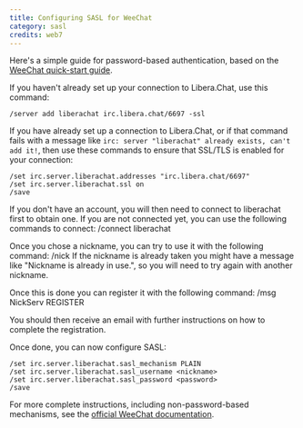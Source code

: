 ```yaml
---
title: Configuring SASL for WeeChat
category: sasl
credits: web7
---
```


Here's a simple guide for password-based authentication, based on the
[WeeChat quick-start guide](https://weechat.org/files/doc/stable/weechat_quickstart.en.html).

If you haven't already set up your connection to Libera.Chat, use this command:

    /server add liberachat irc.libera.chat/6697 -ssl

If you have already set up a connection to Libera.Chat, or if that command
fails with a message like
`irc: server "liberachat" already exists, can't add it!`, then use these
commands to ensure that SSL/TLS is enabled for your connection:

    /set irc.server.liberachat.addresses "irc.libera.chat/6697"
    /set irc.server.liberachat.ssl on
    /save

If you don't have an account, you will then need to connect to liberachat first
to obtain one. If you are not connected yet, you can use the following commands
to connect:
    /connect liberachat

Once you chose a nickname, you can try to use it with the following command:
    /nick <nickname>
If the nickname is already taken you might have a message like "Nickname is
already in use.", so you will need to try again with another nickname.

Once this is done you can register it with the following command:
    /msg NickServ REGISTER <nickname> <email>

You should then receive an email with further instructions on how to complete
the registration.

Once done, you can now configure SASL:

    /set irc.server.liberachat.sasl_mechanism PLAIN
    /set irc.server.liberachat.sasl_username <nickname>
    /set irc.server.liberachat.sasl_password <password>
    /save

For more complete instructions, including non-password-based mechanisms,
see the [official WeeChat documentation](https://www.weechat.org/files/doc/stable/weechat_user.en.html#irc_sasl_authentication).
